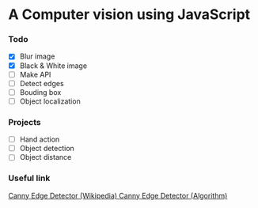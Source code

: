 # A Computer vision using JavaScript

### Todo
- [x] Blur image
- [x] Black & White image
- [ ] Make API
- [ ] Detect edges
- [ ] Bouding box
- [ ] Object localization 
### Projects
- [ ] Hand action
- [ ] Object detection
- [ ] Object distance

### Useful link
<a href='https://en.wikipedia.org/wiki/Canny_edge_detector'> Canny Edge Detector (Wikipedia) </a>
<a href='https://learnopencv.com/edge-detection-using-opencv/'> Canny Edge Detector (Algorithm) </a>
